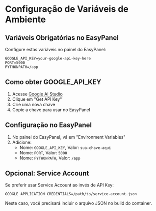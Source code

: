 # Configuração de Variáveis de Ambiente

## Variáveis Obrigatórias no EasyPanel

Configure estas variáveis no painel do EasyPanel:

```env
GOOGLE_API_KEY=your-google-api-key-here
PORT=5000
PYTHONPATH=/app
```

## Como obter GOOGLE_API_KEY

1. Acesse [Google AI Studio](https://aistudio.google.com/)
2. Clique em "Get API Key"
3. Crie uma nova chave
4. Copie a chave para usar no EasyPanel

## Configuração no EasyPanel

1. No painel do EasyPanel, vá em "Environment Variables"
2. Adicione:
   - Nome: `GOOGLE_API_KEY`, Valor: `sua-chave-aqui`
   - Nome: `PORT`, Valor: `5000`
   - Nome: `PYTHONPATH`, Valor: `/app`

## Opcional: Service Account

Se preferir usar Service Account ao invés de API Key:

```env
GOOGLE_APPLICATION_CREDENTIALS=/path/to/service-account.json
```

Neste caso, você precisará incluir o arquivo JSON no build do container. 